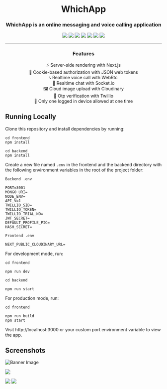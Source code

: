 <h1 align="center">WhichApp</h1>

<h3 align="center">WhichApp is an online messaging and voice calling application</h3>
 
 <p align="center">
  <img src="https://img.shields.io/badge/-Next.js-000000?style=flat-square&logo=next.js" />
  <img src="https://img.shields.io/badge/-TailwindCSS-38B2AC?style=flat-square&logo=tailwind-css&logoColor=white" />
  <img src="https://img.shields.io/badge/-JavaScript-F7DF1E?style=flat-square&logo=javascript&logoColor=black" />
  <img src="https://img.shields.io/badge/-Express-000000?style=flat-square&logo=express&logoColor=white" />
  <img src="https://img.shields.io/badge/-MongoDB-47A248?style=flat-square&logo=mongodb&logoColor=white" />
  <img src="https://img.shields.io/badge/-JWT-000000?style=flat-square&logo=json-web-tokens&logoColor=white" />
  <img src="https://img.shields.io/badge/-Socket.io-010101?style=flat-square&logo=socket.io&logoColor=white" />
 </p>
 
----
<h3 align="center">Features</h3>

<div align="center">
  <p>⚡ Server-side rendering with Next.js<br />
  🍪 Cookie-based authorization with JSON web tokens<br />
  📞 Realtime voice call with WebRtc<br />
  💬 Realtime chat with Socket.io<br />
  🖼️ Cloud image upload with Cloudinary<br />
  📱 Otp verification with Twillio<br />
  🔐 Only one logged in device allowed at one time
</div>

## Running Locally

Clone this repository and install dependencies by running:

```
cd frontend
npm install

cd backend
npm install
```

Create a new file named `.env` in the frontend and the backend directory with the following environment variables in the root of the project folder:

```
Backend .env

PORT=3001
MONGO_URI=
NODE_ENV=
API_V=1
TWILLIO_SID=
TWILLIO_TOKEN=
TWILLIO_TRIAL_NO=
JWT_SECRET=
DEFAULT_PROFILE_PIC=
HASH_SECRET=

Frontend .env

NEXT_PUBLIC_CLOUDINARY_URL=
```

For development mode, run:

```
cd frontend

npm run dev

cd backend

npm run start
```

For production mode, run:

```
cd frontend

npm run build
npm start
```

Visit http://localhost:3000 or your custom port environment variable to view the app.

## Screenshots

![Banner Image](https://res.cloudinary.com/dxdizd7ia/image/upload/v1654107744/stock/w1_njykuo.png)

![](https://res.cloudinary.com/dxdizd7ia/image/upload/v1654107894/stock/w3_truhmg.png)

![](https://res.cloudinary.com/dxdizd7ia/image/upload/v1654108051/stock/w4_rerobw.png) 
![](https://res.cloudinary.com/dxdizd7ia/image/upload/v1654108287/stock/w6_qgdcxy.png)

